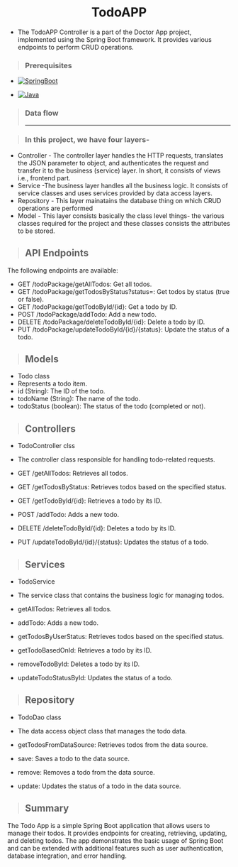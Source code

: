 <h1 align="center"> TodoAPP </h1>

-   The TodoAPP Controller is a part of the Doctor App project, implemented using the Spring Boot framework. It provides various endpoints to perform CRUD operations. 

>### Prerequisites

-   [![SpringBoot](https://camo.githubusercontent.com/a6677a4ec12bd03f835c62db09a8db96a6d726afe3985c8fbf5c43db9b6cb8ad/68747470733a2f2f696d672e736869656c64732e696f2f62616467652f4672616d65776f726b2d537072696e67426f6f742d677265656e)](https://camo.githubusercontent.com/a6677a4ec12bd03f835c62db09a8db96a6d726afe3985c8fbf5c43db9b6cb8ad/68747470733a2f2f696d672e736869656c64732e696f2f62616467652f4672616d65776f726b2d537072696e67426f6f742d677265656e)

-   [![Java](https://camo.githubusercontent.com/be815b7d90eac640a950b5ef6e2bd93f30cab6ac1cd9ace277bc560e3e6fc11c/68747470733a2f2f696d672e736869656c64732e696f2f62616467652f4c616e67756167652d4a617661253230382532306f722532306869676865722d79656c6c6f77)](https://camo.githubusercontent.com/be815b7d90eac640a950b5ef6e2bd93f30cab6ac1cd9ace277bc560e3e6fc11c/68747470733a2f2f696d672e736869656c64732e696f2f62616467652f4c616e67756167652d4a617661253230382532306f722532306869676865722d79656c6c6f77)


>### Data flow
> ----------------------------------------------------------------------------------------------------------------------------------

>### In this project, we have four layers-

-   Controller - The controller layer handles the HTTP requests, translates the JSON parameter to object, and authenticates the request and transfer it to the business (service) layer. In short, it consists of views i.e., frontend part.
-   Service -The business layer handles all the business logic. It consists of service classes and uses services provided by data access layers.
-   Repository - This layer mainatains the database thing on which CRUD operations are performed
-   Model - This layer consists basically the class level things- the various classes required for the project and these classes consists the attributes to be stored.


>## API Endpoints
The following endpoints are available:

- GET /todoPackage/getAllTodos: Get all todos.
- GET /todoPackage/getTodosByStatus?status=<status>: Get todos by status (true or false).
- GET /todoPackage/getTodoById/{id}: Get a todo by ID.
- POST /todoPackage/addTodo: Add a new todo.
- DELETE /todoPackage/deleteTodoById/{id}: Delete a todo by ID.
- PUT /todoPackage/updateTodoById/{id}/{status}: Update the status of a todo.

>## Models
- Todo class
- Represents a todo item.
- id (String): The ID of the todo.
- todoName (String): The name of the todo.
- todoStatus (boolean): The status of the todo (completed or not).
  
>## Controllers
- TodoController clss
- The controller class responsible for handling todo-related requests.

- GET /getAllTodos: Retrieves all todos.
- GET /getTodosByStatus: Retrieves todos based on the specified status.
- GET /getTodoById/{id}: Retrieves a todo by its ID.
- POST /addTodo: Adds a new todo.
- DELETE /deleteTodoById/{id}: Deletes a todo by its ID.
- PUT /updateTodoById/{id}/{status}: Updates the status of a todo.
  
>## Services
- TodoService
- The service class that contains the business logic for managing todos.

- getAllTodos: Retrieves all todos.
- addTodo: Adds a new todo.
- getTodosByUserStatus: Retrieves todos based on the specified status.
- getTodoBasedOnId: Retrieves a todo by its ID.
- removeTodoById: Deletes a todo by its ID.
- updateTodoStatusById: Updates the status of a todo.
  
>## Repository
- TodoDao class 
- The data access object class that manages the todo data.

- getTodosFromDataSource: Retrieves todos from the data source.
- save: Saves a todo to the data source.
- remove: Removes a todo from the data source.
- update: Updates the status of a todo in the data source.
  
>## Summary
The Todo App is a simple Spring Boot application that allows users to manage their todos. It provides endpoints for creating, retrieving, updating, and deleting todos. The app demonstrates the basic usage of Spring Boot and can be extended with additional features such as user authentication, database integration, and error handling.
